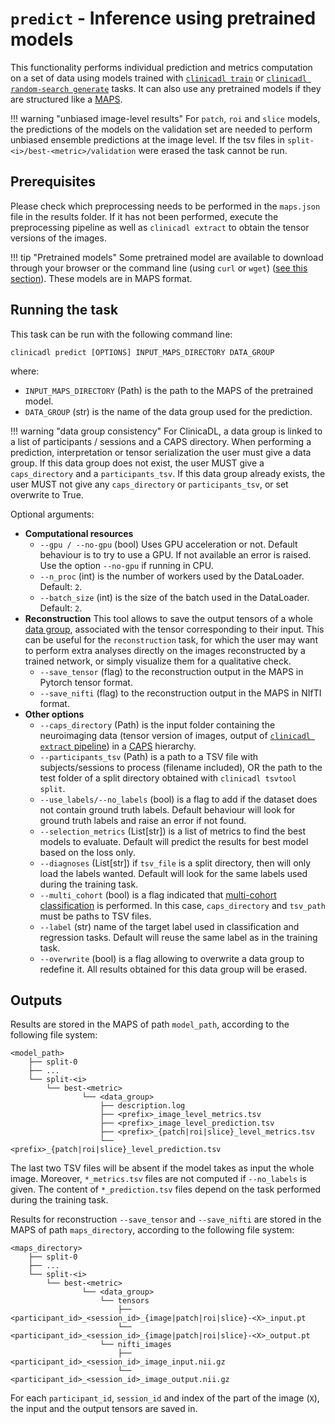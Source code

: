 # `predict` - Inference using pretrained models

This functionality performs individual prediction and metrics computation on a set of data using models trained with
[`clinicadl train`](./Train/Introduction.md) or [`clinicadl random-search generate`](./RandomSearch.md)
tasks. It can also use any pretrained models if they are structured like a [MAPS](./Introduction.md).

!!! warning "unbiased image-level results"
    For `patch`, `roi` and `slice` models, the predictions of the models on the
    validation set are needed to perform unbiased ensemble predictions at the image level. 
    If the tsv files in `split-<i>/best-<metric>/validation` were erased the task cannot
    be run.

## Prerequisites

Please check which preprocessing needs to
be performed in the `maps.json` file in the results folder. If it has
not been performed, execute the preprocessing pipeline as well as `clinicadl
extract` to obtain the tensor versions of the images.

!!! tip "Pretrained models"
    Some pretrained model are available to download through your browser or the
    command line (using `curl` or `wget`) ([see this
    section](https://clinicadl.readthedocs.io/en/stable/#pretrained-models)).
    These models are in MAPS format.

## Running the task
This task can be run with the following command line:
```Text
clinicadl predict [OPTIONS] INPUT_MAPS_DIRECTORY DATA_GROUP
```
where:

- `INPUT_MAPS_DIRECTORY` (Path) is the path to the MAPS of the pretrained model.
- `DATA_GROUP` (str) is the name of the data group used for the prediction.

!!! warning "data group consistency"
    For ClinicaDL, a data group is linked to a list of participants / sessions and a CAPS directory.
    When performing a prediction, interpretation or tensor serialization the user must give a data group.
    If this data group does not exist, the user MUST give a `caps_directory` and a `participants_tsv`.
    If this data group already exists, the user MUST not give any `caps_directory` or `participants_tsv`, or set overwrite to True.

Optional arguments:

- **Computational resources**
    - `--gpu / --no-gpu` (bool) Uses GPU acceleration or not. Default behaviour is to try to use a
      GPU. If not available an error is raised. Use the option `--no-gpu` if running in CPU.
    - `--n_proc` (int) is the number of workers used by the DataLoader. Default: `2`.
    - `--batch_size` (int) is the size of the batch used in the DataLoader. Default: `2`.
- **Reconstruction**
This tool allows to save the output tensors of a whole [data group](./Introduction.md), associated with the tensor corresponding to their input.
This can be useful for the `reconstruction` task, for which the user may want to perform extra analyses directly on the images reconstructed by a trained network, or simply visualize them for a qualitative check.
    - `--save_tensor` (flag) to the reconstruction output in the MAPS in Pytorch tensor format.
    - `--save_nifti` (flag) to the reconstruction output in the MAPS in NIfTI format.
- **Other options**
    - `--caps_directory` (Path) is the input folder containing the neuroimaging data
      (tensor version of images, output of [`clinicadl extract`
      pipeline](Preprocessing/Extract.md)) in a
      [CAPS](https://aramislab.paris.inria.fr/clinica/docs/public/latest/CAPS/Introduction/) hierarchy.
    - `--participants_tsv` (Path) is a path to a TSV file with subjects/sessions to process (filename
      included), OR the path to the test folder of a split directory obtained with `clinicadl tsvtool split`.
    - `--use_labels/--no_labels` (bool) is a flag to add if the dataset does not contain ground truth labels. 
      Default behaviour will look for ground truth labels and raise an error if not found.
    - `--selection_metrics` (List[str]) is a list of metrics to find the best models to evaluate.
      Default will predict the results for best model based on the loss only.
    - `--diagnoses` (List[str]) if `tsv_file` is a split directory, then will only load the labels wanted.
    Default will look for the same labels used during the training task.
    - `--multi_cohort` (bool) is a flag indicated that [multi-cohort classification](Train/Details.md#multi-cohort)
     is performed.
    In this case, `caps_directory` and `tsv_path` must be paths to TSV files.
    - `--label` (str) name of the target label used in classification and regression tasks.
      Default will reuse the same label as in the training task.
    - `--overwrite` (bool) is a flag allowing to overwrite a data group to redefine it. All results obtained
    for this data group will be erased.

## Outputs

Results are stored in the MAPS of path `model_path`, according to
the following file system:
```
<model_path>
    ├── split-0  
    ├── ...  
    └── split-<i>
        └── best-<metric>
                └── <data_group>
                    ├── description.log
                    ├── <prefix>_image_level_metrics.tsv
                    ├── <prefix>_image_level_prediction.tsv
                    ├── <prefix>_{patch|roi|slice}_level_metrics.tsv
                    └── <prefix>_{patch|roi|slice}_level_prediction.tsv

```
The last two TSV files will be absent if the model takes as input the whole
image. Moreover, `*_metrics.tsv` files are not computed if `--no_labels` is given.
The content of `*_prediction.tsv` files depend on the task performed during the training task.

Results for reconstruction `--save_tensor` and `--save_nifti` are stored in the MAPS of path `maps_directory`, according to the following file system:
```
<maps_directory>
    ├── split-0  
    ├── ...  
    └── split-<i>
        └── best-<metric>
                └── <data_group>
                    └── tensors
                        ├── <participant_id>_<session_id>_{image|patch|roi|slice}-<X>_input.pt
                        └── <participant_id>_<session_id>_{image|patch|roi|slice}-<X>_output.pt
                    └── nifti_images
                        ├── <participant_id>_<session_id>_image_input.nii.gz
                        └── <participant_id>_<session_id>_image_output.nii.gz
```
For each `participant_id`, `session_id` and index of the part of the image (`X`),
the input and the output tensors are saved in.
